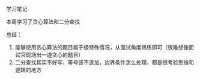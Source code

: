 学习笔记

本周学习了贪心算法和二分查找

总结：

1. 能够使用贪心算法的题目属于极特殊情况，从面试角度熟练即可（很难想像面试官现场出一道贪心的题目）
2. 二分查找其实不好写，等号该不该加，边界条件怎么处理，都是很考验思维和逻辑的地方